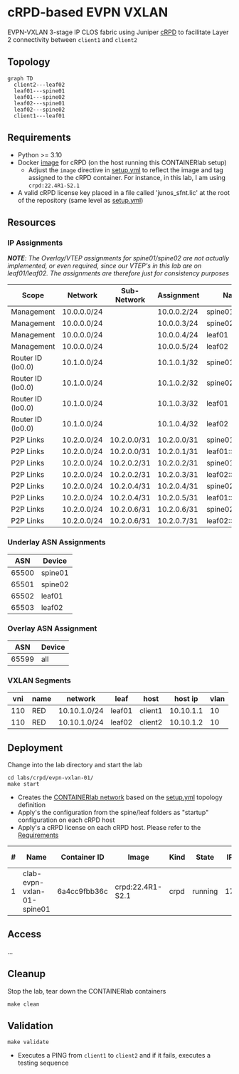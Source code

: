 # cRPD-based EVPN VXLAN

EVPN-VXLAN 3-stage IP CLOS fabric using Juniper [cRPD](https://www.juniper.net/documentation/us/en/software/crpd/crpd-deployment/index.html) to facilitate Layer 2 connectivity between ```client1``` and ```client2```

## Topology

```mermaid
graph TD
  client2---leaf02
  leaf01---spine01
  leaf01---spine02
  leaf02---spine01
  leaf02---spine02
  client1---leaf01
```

## Requirements

* Python >= 3.10
* Docker [image](https://www.juniper.net/documentation/us/en/software/crpd/crpd-deployment/topics/task/crpd-linux-server-install.html#id-loading-the-crr-image) for cRPD (on the host running this CONTAINERlab setup)
  * Adjust the ```image``` directive in [setup.yml](setup.yml) to reflect the image and tag assigned to the cRPD container. For instance, in this lab, I am using ```crpd:22.4R1-S2.1```
* A valid cRPD license key placed in a file called 'junos_sfnt.lic' at the root of the repository (same level as [setup.yml](setup.yml))

## Resources

### IP Assignments

_**NOTE**: The Overlay/VTEP assignments for spine01/spine02 are not actually implemented, or even required, since our VTEP's in this lab are on leaf01/leaf02. The assignments are therefore just for consistency purposes_

| Scope              | Network       | Sub-Network   | Assignment    | Name            |
| ------------------ | ------------- | ------------- | ------------- | -------         |
| Management         | 10.0.0.0/24   |               | 10.0.0.2/24   | spine01         |
| Management         | 10.0.0.0/24   |               | 10.0.0.3/24   | spine02         |
| Management         | 10.0.0.0/24   |               | 10.0.0.4/24   | leaf01          |
| Management         | 10.0.0.0/24   |               | 10.0.0.5/24   | leaf02          |
| Router ID (lo0.0)  | 10.1.0.0/24   |               | 10.1.0.1/32   | spine01         |
| Router ID (lo0.0)  | 10.1.0.0/24   |               | 10.1.0.2/32   | spine02         |
| Router ID (lo0.0)  | 10.1.0.0/24   |               | 10.1.0.3/32   | leaf01          |
| Router ID (lo0.0)  | 10.1.0.0/24   |               | 10.1.0.4/32   | leaf02          |
| P2P Links          | 10.2.0.0/24   | 10.2.0.0/31   | 10.2.0.0/31   | spine01::leaf01 |
| P2P Links          | 10.2.0.0/24   | 10.2.0.0/31   | 10.2.0.1/31   | leaf01::spine01 |
| P2P Links          | 10.2.0.0/24   | 10.2.0.2/31   | 10.2.0.2/31   | spine01::leaf02 |
| P2P Links          | 10.2.0.0/24   | 10.2.0.2/31   | 10.2.0.3/31   | leaf02::spine01 |
| P2P Links          | 10.2.0.0/24   | 10.2.0.4/31   | 10.2.0.4/31   | spine02::leaf01 |
| P2P Links          | 10.2.0.0/24   | 10.2.0.4/31   | 10.2.0.5/31   | leaf01::spine02 |
| P2P Links          | 10.2.0.0/24   | 10.2.0.6/31   | 10.2.0.6/31   | spine02::leaf02 |
| P2P Links          | 10.2.0.0/24   | 10.2.0.6/31   | 10.2.0.7/31   | leaf02::spine02 |

### Underlay ASN Assignments

| ASN   | Device  |
| ----- | ------- |
| 65500 | spine01 |
| 65501 | spine02 |
| 65502 | leaf01  |
| 65503 | leaf02  |

### Overlay ASN Assignment

| ASN   | Device  |
| ----- | ------- |
| 65599 | all     |

### VXLAN Segments

| vni | name | network      | leaf   | host    | host ip   | vlan |
| --- | ---- | ------------ | ------ | ------- | --------- | ---- |
| 110 | RED  | 10.10.1.0/24 | leaf01 | client1 | 10.10.1.1 | 10   |
| 110 | RED  | 10.10.1.0/24 | leaf02 | client2 | 10.10.1.2 | 10   |

## Deployment

Change into the lab directory and start the lab

```shell
cd labs/crpd/evpn-vxlan-01/
make start
```

* Creates the [CONTAINERlab network](https://containerlab.dev/manual/topo-def-file/) based on the [setup.yml](setup.yml) topology definition
* Apply's the configuration from the spine/leaf folders as "startup" configuration on each cRPD host
* Apply's a cRPD license on each cRPD host. Please refer to the [Requirements](#requirements)

| # |            Name            | Container ID |      Image       | Kind |  State  | IPv4 Address  | IPv6 Address |
| - | -------------------------- | ------------ | ---------------- | ---- | ------- | ------------- | ------------ |
| 1 | clab-evpn-vxlan-01-spine01 | 6a4cc9fbb36c | crpd:22.4R1-S2.1 | crpd | running | 172.29.1.2/24 | N/A          |

## Access

...

## Cleanup

Stop the lab, tear down the CONTAINERlab containers

```shell
make clean
```

## Validation

```shell
make validate
```

* Executes a PING from ```client1``` to ```client2``` and if it fails, executes a testing sequence
